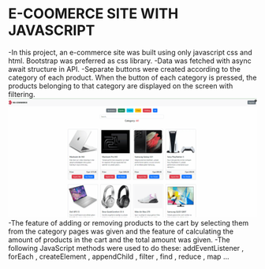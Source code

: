 # E-COOMERCE SITE WITH JAVASCRIPT

-In this project, an e-commerce site was built using only javascript css and html. Bootstrap was preferred as css library.
-Data was fetched with async await structure in API.
-Separate buttons were created according to the category of each product. When the button of each category is pressed,
the products belonging to that category are displayed on the screen with filtering.
![categories](./Animation.gif)
-The feature of adding or removing products to the cart by selecting them from the category pages was given and the feature of calculating the amount of products in the cart and the total amount was given.
-The following JavaScript methods were used to do these: addEventListener , forEach , createElement , appendChild , filter , find , reduce , map ...
